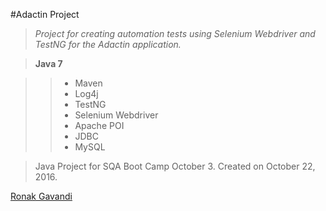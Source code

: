 #Adactin Project

> *Project for creating automation tests using Selenium Webdriver and TestNG for the Adactin application.*

> **Java 7**

>> * Maven
>> * Log4j
>> * TestNG
>> * Selenium Webdriver
>> * Apache POI
>> * JDBC
>> * MySQL

> Java Project for SQA Boot Camp October 3. Created on October 22, 2016.

[Ronak Gavandi](https://github.com/ronakg11/)